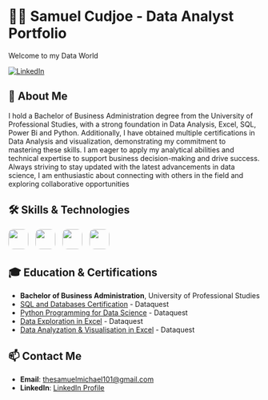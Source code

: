 # 👨‍💼 Samuel Cudjoe - Data Analyst Portfolio

Welcome to my Data World

[![LinkedIn](https://img.shields.io/badge/LinkedIn-0A66C2?style=for-the-badge&logo=linkedin&logoColor=white)](https://www.linkedin.com/in/samuelcudjoe)


## 💼 About Me

I hold a Bachelor of Business Administration degree from the University of Professional Studies, with a strong foundation in Data Analysis, Excel, SQL, Power Bi and Python. Additionally, I have obtained multiple certifications in Data Analysis and visualization, demonstrating my commitment to mastering these skills. I am eager to apply my analytical abilities and technical expertise to support business decision-making and drive success. Always striving to stay updated with the latest advancements in data science, I am enthusiastic about connecting with others in the field and exploring collaborative opportunities


## 🛠️ Skills & Technologies

<div>
  <img src="https://img.shields.io/badge/Excel-217346?style=for-the-badge&logo=microsoft-excel&logoColor=white" height="40" style="border-radius: 10px; margin-right: 10px;" />
  <img src="https://img.shields.io/badge/SQL-CC2927?style=for-the-badge&logo=Microsoft-SQL-Server&logoColor=white" height="40" style="border-radius: 10px; margin-right: 10px;" />
  <img src="https://img.shields.io/badge/Python-3776AB?style=for-the-badge&logo=python&logoColor=white" height="40" style="border-radius: 10px; margin-right: 10px;" />
  <img src="https://img.shields.io/badge/PowerBI-F2C811?style=for-the-badge&logo=Power%20BI&logoColor=black" height="40" style="border-radius: 10px;" />
</div>

## 🎓 Education & Certifications

- **Bachelor of Business Administration**, University of Professional Studies
- [SQL and Databases Certification](https://app.dataquest.io/verify_cert/BIK10PU4RK438F0V7CL2/) - Dataquest
- [Python Programming for Data Science](https://app.dataquest.io/verify_cert/XOSX7TPFHYGWNFJM5COQ/) - Dataquest
- [Data Exploration in Excel](https://app.dataquest.io/verify_cert/53C7ME151YJTFJJLVTKP/) - Dataquest
- [Data Analyzation & Visualisation in Excel](https://app.dataquest.io/verify_cert/FJJIQC282ED6XNO5U9NF/) - Dataquest

## 📫 Contact Me

- **Email**: [thesamuelmichael101@gmail.com](mailto:thesamuelmichael101@gmail.com)
- **LinkedIn**: [LinkedIn Profile](https://www.linkedin.com)

